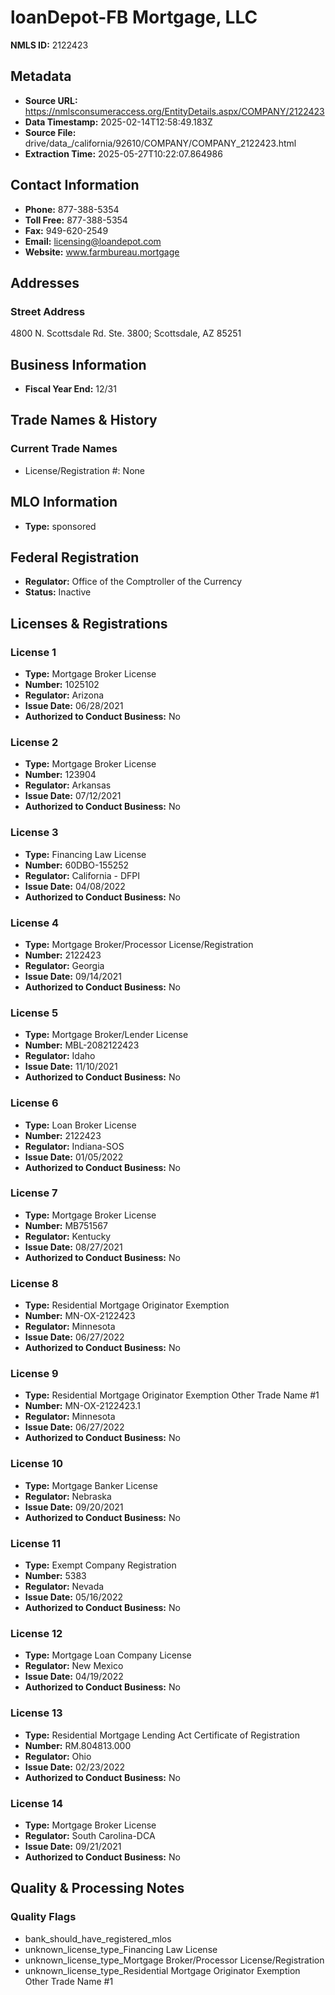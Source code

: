 # loanDepot-FB Mortgage, LLC

**NMLS ID:** 2122423

## Metadata
- **Source URL:** https://nmlsconsumeraccess.org/EntityDetails.aspx/COMPANY/2122423
- **Data Timestamp:** 2025-02-14T12:58:49.183Z
- **Source File:** drive/data_/california/92610/COMPANY/COMPANY_2122423.html
- **Extraction Time:** 2025-05-27T10:22:07.864986

## Contact Information
- **Phone:** 877-388-5354
- **Toll Free:** 877-388-5354
- **Fax:** 949-620-2549
- **Email:** licensing@loandepot.com
- **Website:** www.farmbureau.mortgage

## Addresses
### Street Address
4800 N. Scottsdale Rd. Ste. 3800; Scottsdale, AZ 85251

## Business Information
- **Fiscal Year End:** 12/31

## Trade Names & History
### Current Trade Names
- License/Registration #: None

## MLO Information
- **Type:** sponsored

## Federal Registration
- **Regulator:** Office of the Comptroller of the Currency
- **Status:** Inactive

## Licenses & Registrations

### License 1
- **Type:** Mortgage Broker License
- **Number:** 1025102
- **Regulator:** Arizona
- **Issue Date:** 06/28/2021
- **Authorized to Conduct Business:** No

### License 2
- **Type:** Mortgage Broker License
- **Number:** 123904
- **Regulator:** Arkansas
- **Issue Date:** 07/12/2021
- **Authorized to Conduct Business:** No

### License 3
- **Type:** Financing Law License
- **Number:** 60DBO-155252
- **Regulator:** California - DFPI
- **Issue Date:** 04/08/2022
- **Authorized to Conduct Business:** No

### License 4
- **Type:** Mortgage Broker/Processor License/Registration
- **Number:** 2122423
- **Regulator:** Georgia
- **Issue Date:** 09/14/2021
- **Authorized to Conduct Business:** No

### License 5
- **Type:** Mortgage Broker/Lender License
- **Number:** MBL-2082122423
- **Regulator:** Idaho
- **Issue Date:** 11/10/2021
- **Authorized to Conduct Business:** No

### License 6
- **Type:** Loan Broker License
- **Number:** 2122423
- **Regulator:** Indiana-SOS
- **Issue Date:** 01/05/2022
- **Authorized to Conduct Business:** No

### License 7
- **Type:** Mortgage Broker License
- **Number:** MB751567
- **Regulator:** Kentucky
- **Issue Date:** 08/27/2021
- **Authorized to Conduct Business:** No

### License 8
- **Type:** Residential Mortgage Originator Exemption
- **Number:** MN-OX-2122423
- **Regulator:** Minnesota
- **Issue Date:** 06/27/2022
- **Authorized to Conduct Business:** No

### License 9
- **Type:** Residential Mortgage Originator Exemption Other Trade Name #1
- **Number:** MN-OX-2122423.1
- **Regulator:** Minnesota
- **Issue Date:** 06/27/2022
- **Authorized to Conduct Business:** No

### License 10
- **Type:** Mortgage Banker License
- **Regulator:** Nebraska
- **Issue Date:** 09/20/2021
- **Authorized to Conduct Business:** No

### License 11
- **Type:** Exempt Company Registration
- **Number:** 5383
- **Regulator:** Nevada
- **Issue Date:** 05/16/2022
- **Authorized to Conduct Business:** No

### License 12
- **Type:** Mortgage Loan Company License
- **Regulator:** New Mexico
- **Issue Date:** 04/19/2022
- **Authorized to Conduct Business:** No

### License 13
- **Type:** Residential Mortgage Lending Act Certificate of Registration
- **Number:** RM.804813.000
- **Regulator:** Ohio
- **Issue Date:** 02/23/2022
- **Authorized to Conduct Business:** No

### License 14
- **Type:** Mortgage Broker License
- **Regulator:** South Carolina-DCA
- **Issue Date:** 09/21/2021
- **Authorized to Conduct Business:** No

## Quality & Processing Notes
### Quality Flags
- bank_should_have_registered_mlos
- unknown_license_type_Financing Law License
- unknown_license_type_Mortgage Broker/Processor License/Registration
- unknown_license_type_Residential Mortgage Originator Exemption Other Trade Name #1
